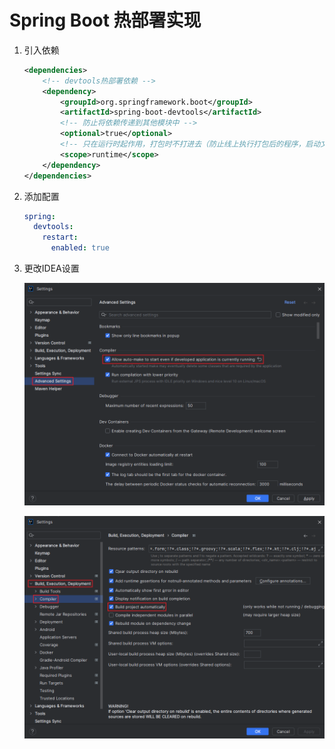 # Spring Boot 热部署实现

1. 引入依赖

   ```xml
   <dependencies>
       <!-- devtools热部署依赖 -->
       <dependency>
           <groupId>org.springframework.boot</groupId>
           <artifactId>spring-boot-devtools</artifactId>
           <!-- 防止将依赖传递到其他模块中 -->
           <optional>true</optional>
           <!-- 只在运行时起作用，打包时不打进去（防止线上执行打包后的程序，启动文件监听线程File Watcher，耗费大量的内存资源） -->
           <scope>runtime</scope>
       </dependency>
   </dependencies>
   ```

2. 添加配置

   ```yaml
   spring:
     devtools:
       restart:
         enabled: true
   ```

3. 更改IDEA设置

   ![](assets\Snipaste_2023-10-18_11-37-40.png)
   
   ![](assets\Snipaste_2023-10-18_11-38-19.png)